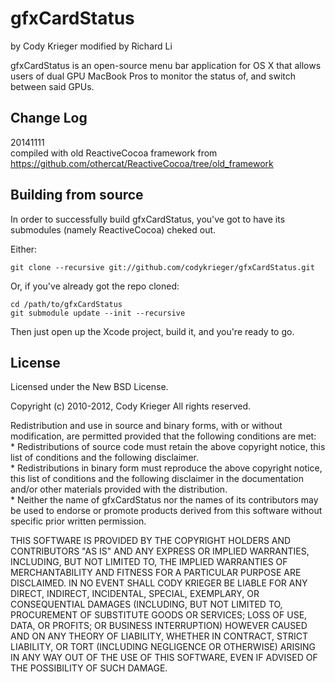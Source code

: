# gfxCardStatus
by Cody Krieger modified by Richard Li

gfxCardStatus is an open-source menu bar application for OS X that allows users
of dual GPU MacBook Pros to monitor the status of, and switch between said GPUs.

## Change Log

20141111  
compiled with old ReactiveCocoa framework from <https://github.com/othercat/ReactiveCocoa/tree/old_framework>

## Building from source

In order to successfully build gfxCardStatus, you've got to have its submodules
(namely ReactiveCocoa) cheked out.

Either:

```
git clone --recursive git://github.com/codykrieger/gfxCardStatus.git
```

Or, if you've already got the repo cloned:

```
cd /path/to/gfxCardStatus
git submodule update --init --recursive
```

Then just open up the Xcode project, build it, and you're ready to go.

## License

Licensed under the New BSD License.

Copyright (c) 2010-2012, Cody Krieger
All rights reserved.

Redistribution and use in source and binary forms, with or without
modification, are permitted provided that the following conditions are met:  
    * Redistributions of source code must retain the above copyright
      notice, this list of conditions and the following disclaimer.  
    * Redistributions in binary form must reproduce the above copyright
      notice, this list of conditions and the following disclaimer in the
      documentation and/or other materials provided with the distribution.  
    * Neither the name of gfxCardStatus nor the
      names of its contributors may be used to endorse or promote products
      derived from this software without specific prior written permission.  

THIS SOFTWARE IS PROVIDED BY THE COPYRIGHT HOLDERS AND CONTRIBUTORS "AS IS" AND
ANY EXPRESS OR IMPLIED WARRANTIES, INCLUDING, BUT NOT LIMITED TO, THE IMPLIED
WARRANTIES OF MERCHANTABILITY AND FITNESS FOR A PARTICULAR PURPOSE ARE
DISCLAIMED. IN NO EVENT SHALL CODY KRIEGER BE LIABLE FOR ANY
DIRECT, INDIRECT, INCIDENTAL, SPECIAL, EXEMPLARY, OR CONSEQUENTIAL DAMAGES
(INCLUDING, BUT NOT LIMITED TO, PROCUREMENT OF SUBSTITUTE GOODS OR SERVICES;
LOSS OF USE, DATA, OR PROFITS; OR BUSINESS INTERRUPTION) HOWEVER CAUSED AND
ON ANY THEORY OF LIABILITY, WHETHER IN CONTRACT, STRICT LIABILITY, OR TORT
(INCLUDING NEGLIGENCE OR OTHERWISE) ARISING IN ANY WAY OUT OF THE USE OF THIS
SOFTWARE, EVEN IF ADVISED OF THE POSSIBILITY OF SUCH DAMAGE.
